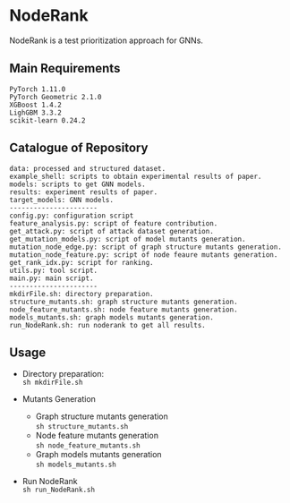 # NodeRank
NodeRank is a test prioritization approach for GNNs.
## Main Requirements
    PyTorch 1.11.0
    PyTorch Geometric 2.1.0
    XGBoost 1.4.2
    LighGBM 3.3.2
    scikit-learn 0.24.2
## Catalogue of Repository
    data: processed and structured dataset.
    example_shell: scripts to obtain experimental results of paper. 
    models: scripts to get GNN models.
    results: experiment results of paper.
    target_models: GNN models.
    ----------------------
    config.py: configuration script
    feature_analysis.py: script of feature contribution.
    get_attack.py: script of attack dataset generation.
    get_mutation_models.py: script of model mutants generation.
    mutation_node_edge.py: script of graph structure mutants generation.
    mutation_node_feature.py: script of node feaure mutants generation.
    get_rank_idx.py: script for ranking.
    utils.py: tool script.
    main.py: main script.
    ----------------------
    mkdirFile.sh: directory preparation.
    structure_mutants.sh: graph structure mutants generation.
    node_feature_mutants.sh: node feature mutants generation.
    models_mutants.sh: graph models mutants generation.
    run_NodeRank.sh: run noderank to get all results.

    

## Usage
- Directory preparation:  
```sh mkdirFile.sh```

- Mutants Generation
    - Graph structure mutants generation  
    ```sh structure_mutants.sh```
    - Node feature mutants generation  
    ```sh node_feature_mutants.sh```
    - Graph models mutants generation  
    ```sh models_mutants.sh```
      
- Run NodeRank  
```sh run_NodeRank.sh```